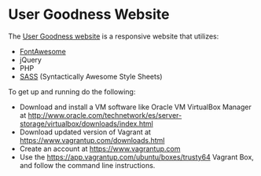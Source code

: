 # User Goodness Website

The [User Goodness website](http://www.usergoodness.com) is a responsive website that utilizes:

* [FontAwesome](http://fontawesome.io/)
* jQuery
* PHP
* [SASS](http://sass-lang.com/) (Syntactically Awesome Style Sheets)

To get up and running do the following:
- Download and install a VM software like Oracle VM VirtualBox Manager at http://www.oracle.com/technetwork/es/server-storage/virtualbox/downloads/index.html
- Download updated version of Vagrant at https://www.vagrantup.com/downloads.html
- Create an account at https://www.vagrantup.com
- Use the https://app.vagrantup.com/ubuntu/boxes/trusty64 Vagrant Box, and follow the command line instructions.



